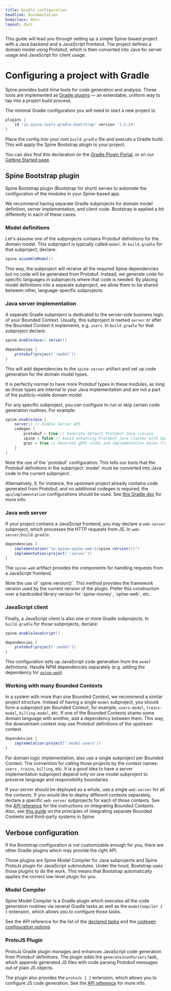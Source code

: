 ```yaml
---
title: Gradle configuration
headline: Documentation
bodyclass: docs
layout: docs
---
```


This guide will lead you through setting up a simple Spine-based project with a Java backend and
a JavaScript frontend. The project defines a domain model using Protobuf, which is then converted
into Java for server usage and JavaScript for client usage.

# Configuring a project with Gradle

Spine provides build-time tools for code generation and analysis. These tools are implemented
as [Gradle plugins](https://docs.gradle.org/current/userguide/plugins.html) — an extendable, uniform
way to tap into a project build process.

The minimal Gradle configuration you will need to start a new project is:

<embed-code file="examples/hello/build.gradle" start="plugins" end="}"></embed-code>
```groovy
plugins {
    id 'io.spine.tools.gradle.bootstrap' version '1.5.24'
}
```

Place the config into your root `build.gradle` file and execute a Gradle build. This will apply
the Spine Bootstrap plugin to your project.

You can also find this declaration on the [Gradle Plugin Portal](https://plugins.gradle.org/plugin/io.spine.tools.gradle.bootstrap),
or on our [Getting Started page]({{site.baseurl}}/docs/quick-start).

## Spine Bootstrap plugin 

Spine Bootstrap plugin (Bootstrap for short) serves to automate the configuration of the modules
in your Spine-based app.

We recommend having separate Gradle subprojects for domain model definition, server implementation,
and client code. Bootstrap is applied a bit differently in each of these cases.

### Model definitions

Let's assume one of the subprojects contains Protobuf definitions for the domain model. This
subproject is typically called `model`. In `build.gradle` for that subproject, declare:
```groovy
spine.assembleModel()
```
This way, the subproject will receive all the required Spine dependencies but no code will be
generated from Protobuf. Instead, we generate code for specific languages in subprojects where that
code is needed. By placing model definitions into a separate subproject, we allow them to be shared
between other, language-specific subprojects.

### Java server implementation

A separate Gradle subproject is dedicated to the server-side business logic of your Bounded Context.
Usually, this subproject is named `server` or after the Bounded Context it implements, e.g. `users`.
In `build.gradle` for that subproject declare:
```groovy
spine.enableJava().server()

dependencies {
    protobuf(project(':model'))
}
```
This will add dependencies to the `spine-server` artifact and set up code generation for
the domain model types.

It is perfectly normal to have more Protobuf types in these modules, as long as those types are
internal to your Java implementation and are not a part of the publicly-visible domain model.

For any specific subproject, you can configure to run or skip certain code generation routines.
For example:
```groovy
spine.enableJava {
    server() // Enable Server API.
    codegen {
        protobuf = true // Generate default Protobuf Java classes.
        spine = false // Avoid enhancing Protobuf Java classes with Spine validation, interfaces, etc.
        grpc = true // Generate gRPC stubs and implementation bases from Protobuf service definitions.  
    }
}
```

<p class="note">
Note the use of the `protobuf` configuration. This tells our tools that the Protobuf definitions
in the subproject `model` must be converted into Java code in the current subproject.

Alternatively, if, for instance, the upstream project already contains code generated from Protobuf,
and no additional codegen is required, the `api`/`implementation` configurations should be used. See
[this Gradle doc](https://docs.gradle.org/current/userguide/dependency_management_for_java_projects.html)
for more info.
</p>

### Java web server

If your project contains a JavaScript frontend, you may declare a `web-server` subproject, which
processes the HTTP requests from JS. In `web-server/build.gradle`:
```groovy
dependencies {
    implementation("io.spine:spine-web:${spine.version()}")
    implementation(project(':server'))
}
```
The `spine-web` artifact provides the components for handling requests from a JavaScript
frontend.

<p class="note">
Note the use of `spine.version()`. This method provides the framework version used by the current
version of the plugin. Prefer this construction over a hardcoded library version for `spine-money`,
`spine-web`, etc.
</p>

### JavaScript client

Finally, a JavaScript client is also one or more Gradle subprojects. In `build.gradle` for those
subprojects, declare:
```groovy
spine.enableJavaScript()

dependencies {
    protobuf(project(':model'))
}
```
This configuration sets up JavaScript code generation from the `model` definitions. Handle NPM
dependencies separately (e.g. adding the dependency for [`spine-web`](https://www.npmjs.com/package/spine-web)).

### Working with many Bounded Contexts 

In a system with more than one Bounded Context, we recommend a similar project structure. Instead of
having a single `model` subproject, you should form a subproject per Bounded Context, for example,
`users-model`, `trains-model`, `billing-model`, etc. If one of the Bounded Contexts shares some
domain language with another, add a dependency between them. This way, the downstream context may
use Protobuf definitions of the upstream context.
```groovy
dependencies {
    implemetation(project(':model-users'))
}
```

For domain logic implementation, also use a single subproject per Bounded Context. The convention
for calling those projects by the context names: `users` , `trains`, `billing`, etc. It is a good
idea to have a server implementation subproject depend only on one model subproject to preserve
language and responsibility boundaries.

If your server should be deployed as a whole, use a single `web-server` for all the contexts. If you
would like to deploy different contexts separately, declare a specific `web-server` subprojects
for each of those contexts. See the [API reference]({{site.core_api_doc}}/server/io/spine/server/ServerEnvironment.html#use-io.spine.server.transport.TransportFactory-io.spine.base.EnvironmentType-)
for the instructions on integrating Bounded Contexts. Also, see [this guide]({{site.baseurl}}/docs/guides/integration.html)
on the principles of integrating separate Bounded Contexts and third-party systems in Spine.

## Verbose configuration

If the Bootstrap configuration is not customizable enough for you, there are other Gradle plugins
which may provide the right API.

Those plugins are Spine Model Compiler for Java subprojects and Spine ProtoJs plugin for JavaScript
submodules. Under the hood, Bootstrap uses those plugins to do the work. This means that Bootstrap
automatically applies the correct low-level plugin for you.

### Model Compiler

Spine Model Compiler is a Gradle plugin which executes all the code generation routines via several
Gradle tasks as well as the `modelCompiler { }` extension, which allows you to configure those
tasks.

See the API reference for the list of the [declared tasks]({{site.base_api_doc}}/plugin-base/io/spine/tools/gradle/ModelCompilerTaskName.html)
and the [codegen configuration options]({{site.base_api_doc}}/model-compiler/io/spine/tools/gradle/compiler/Extension.html)

### ProtoJS Plugin

ProtoJs Gradle plugin manages and enhances JavaScript code generation from Protobuf definitions.
The plugin adds the `generateJsonParsers` task, which appends generated JS files with code parsing
Protobuf messages out of plain JS objects.

The plugin also provides the `protoJs { }` extension, which allows you to configure JS code
generation. See the [API reference]({{site.base_api_doc}}/proto-js-plugin/io/spine/js/gradle/Extension.html)
for more info.
